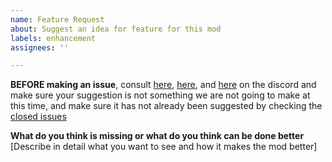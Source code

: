 ```yaml
---
name: Feature Request
about: Suggest an idea for feature for this mod
labels: enhancement
assignees: ''

---
```


**BEFORE making an issue**, consult [here](https://discord.com/channels/399708323126968321/803835260595994664/803841882086047754), [here](https://discord.com/channels/399708323126968321/803835260595994664/803845690652229693), and [here](https://discord.com/channels/399708323126968321/803835260595994664/803845709597638656) on the discord and make sure your suggestion is not something we are not going to make at this time, and make sure it has not already been suggested by checking the [closed issues](https://github.com/zmaster587/AdvancedRocketry/issues?q=is%3Aissue+is%3Aclosed)

**What do you think is missing or what do you think can be done better**
[Describe in detail what you want to see and how it makes the mod better]

